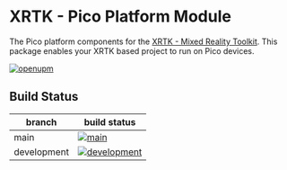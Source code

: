 # XRTK - Pico Platform Module

The Pico platform components for the [XRTK - Mixed Reality Toolkit](https://github.com/XRTK/XRTK-Core). This package enables your XRTK based project to run on Pico devices.

[![openupm](https://img.shields.io/npm/v/com.xrtk.pico?label=openupm&registry_uri=https://package.openupm.com)](https://openupm.com/packages/com.xrtk.pico/)

## Build Status

| branch | build status |
| --- | --- |
| main | [![main](https://github.com/XRTK/com.xrtk.pico/actions/workflows/build.yml/badge.svg?branch=main)](https://github.com/XRTK/com.xrtk.pico/actions/workflows/build.yml) |
| development | [![development](https://github.com/XRTK/com.xrtk.pico/actions/workflows/build.yml/badge.svg?branch=development)](https://github.com/XRTK/com.xrtk.pico/actions/workflows/build.yml) |
